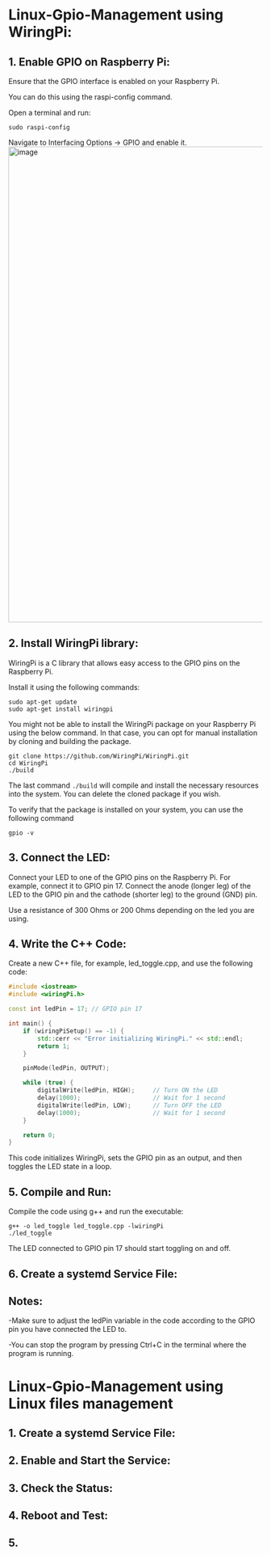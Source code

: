 # Linux-Gpio-Management using WiringPi:

## 1. Enable GPIO on Raspberry Pi:
Ensure that the GPIO interface is enabled on your Raspberry Pi.

You can do this using the raspi-config command.

Open a terminal and run:

```
sudo raspi-config
```
Navigate to Interfacing Options -> GPIO and enable it.
<img width="941" alt="image" src="https://github.com/semrade/Linux-Gpio-Management/assets/17770194/b2aafc67-5be1-4c27-a3fa-3408d078bde1">


## 2. Install WiringPi library:
WiringPi is a C library that allows easy access to the GPIO pins on the Raspberry Pi. 

Install it using the following commands:

```
sudo apt-get update
sudo apt-get install wiringpi
```
You might not be able to install the WiringPi package on your Raspberry Pi using the below command. In that case, you can opt for manual installation by cloning and building the package.

```
git clone https://github.com/WiringPi/WiringPi.git
cd WiringPi
./build
```

The last command `./build`  will compile and install the necessary resources into the system. You can delete the cloned package if you wish.

To verify that the package is installed on your system, you can use the following command

```
gpio -v
```

## 3. Connect the LED:

Connect your LED to one of the GPIO pins on the Raspberry Pi. For example, connect it to GPIO pin 17. 
Connect the anode (longer leg) of the LED to the GPIO pin and the cathode (shorter leg) to the ground (GND) pin.

Use a resistance of 300 Ohms or 200 Ohms depending on the led you are using.

## 4. Write the C++ Code:

Create a new C++ file, for example, led_toggle.cpp, and use the following code:
```C++
#include <iostream>
#include <wiringPi.h>

const int ledPin = 17; // GPIO pin 17

int main() {
    if (wiringPiSetup() == -1) {
        std::cerr << "Error initializing WiringPi." << std::endl;
        return 1;
    }

    pinMode(ledPin, OUTPUT);

    while (true) {
        digitalWrite(ledPin, HIGH);     // Turn ON the LED
        delay(1000);                    // Wait for 1 second
        digitalWrite(ledPin, LOW);      // Turn OFF the LED
        delay(1000);                    // Wait for 1 second
    }

    return 0;
}

```
This code initializes WiringPi, sets the GPIO pin as an output, and then toggles the LED state in a loop.

## 5. Compile and Run:

Compile the code using g++ and run the executable:
```
g++ -o led_toggle led_toggle.cpp -lwiringPi
./led_toggle
```
The LED connected to GPIO pin 17 should start toggling on and off.

## 6. Create a systemd Service File:
## Notes:
-Make sure to adjust the ledPin variable in the code according to the GPIO pin you have connected the LED to.

-You can stop the program by pressing Ctrl+C in the terminal where the program is running.

# Linux-Gpio-Management using Linux files management

## 1. Create a systemd Service File:

## 2. Enable and Start the Service:

## 3. Check the Status:

## 4. Reboot and Test:

## 5. 
